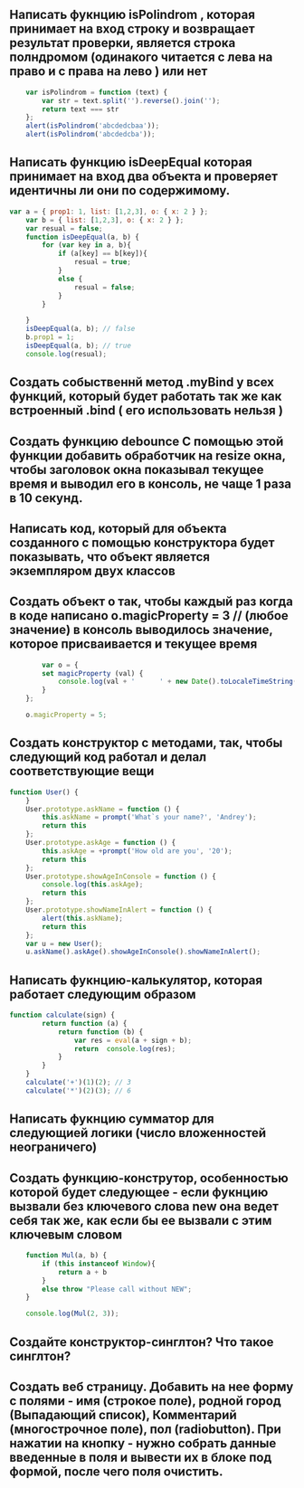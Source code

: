 ﻿## Написать фукнцию isPolindrom , которая принимает на вход строку и возвращает результат проверки, является строка полндромом (одинакого читается с лева на право и с права на лево ) или нет
```javascript
    var isPolindrom = function (text) {
        var str = text.split('').reverse().join('');
        return text === str
    };
    alert(isPolindrom('abcdedcbaa'));
    alert(isPolindrom('abcdedcba'));
```

## Написать функцию isDeepEqual которая принимает на вход два объекта и проверяет идентичны ли они по содержимому.

```javascript
var a = { prop1: 1, list: [1,2,3], o: { x: 2 } };
    var b = { list: [1,2,3], o: { x: 2 } };
    var resual = false;
    function isDeepEqual(a, b) {
        for (var key in a, b){
            if (a[key] == b[key]){
                resual = true;
            }
            else {
                resual = false;
            }
        }

    }
    isDeepEqual(a, b); // false
    b.prop1 = 1;
    isDeepEqual(a, b); // true
    console.log(resual);
```

## Cоздать собыственнй метод .myBind у всех функций, который будет работать так же как встроенный .bind ( его использовать нельзя )


## Cоздать функцию debounce С помощью этой функции добавить обработчик на resize окна, чтобы заголовок окна показывал текущее время и выводил его в консоль, не чаще 1 раза в 10 секунд.


## Написать код, который для объекта созданного с помощью конструктора будет показывать, что объект является экземпляром двух классов


## Создать объект o так, чтобы каждый раз когда в коде написано o.magicProperty = 3 // (любое значение) в консоль выводилось значение, которое присваивается и текущее время

```javascript
        var o = {
        set magicProperty (val) {
            console.log(val + '      ' + new Date().toLocaleTimeString()); // Кроме IE 10
        }
    };

    o.magicProperty = 5;
```

## Создать конструктор с методами, так, чтобы следующий код работал и делал соответствующие вещи

```javascript
function User() {
    }
    User.prototype.askName = function () {
        this.askName = prompt('What`s your name?', 'Andrey');
        return this
    };
    User.prototype.askAge = function () {
        this.askAge = +prompt('How old are you', '20');
        return this
    };
    User.prototype.showAgeInConsole = function () {
        console.log(this.askAge);
        return this
    };
    User.prototype.showNameInAlert = function () {
        alert(this.askName);
        return this
    };
    var u = new User();
    u.askName().askAge().showAgeInConsole().showNameInAlert();
```

## Написать фукнцию-калькулятор, которая работает следующим образом

```javascript
function calculate(sign) {
        return function (a) {
            return function (b) {
                var res = eval(a + sign + b);
                return  console.log(res);
            }
        }
    }
    calculate('+')(1)(2); // 3
    calculate('*')(2)(3); // 6
```

## Написать фукнцию сумматор для следующией логики (число вложенностей неограничего)





## Создать функцию-конструтор, особенностью которой будет следующее - если фукнцию вызвали без ключевого слова new она ведет себя так же, как если бы ее вызвали с этим ключевым словом

```javascript
    function Mul(a, b) {
        if (this instanceof Window){
            return a + b
        }
        else throw "Please call without NEW";
    }

    console.log(Mul(2, 3));
```


## Создайте конструктор-синглтон? Что такое синглтон?



## Создать веб страницу. Добавить на нее форму с полями - имя (строкое поле), родной город (Выпадающий список), Комментарий (многострочное поле), пол (radiobutton). При нажатии на кнопку - нужно собрать данные введенные в поля и вывести их в блоке под формой, после чего поля очистить.